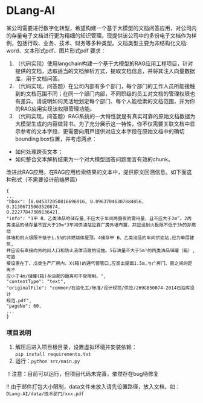 # DLang-AI
某公司需要进⾏数字化转型，希望构建⼀个基于⼤模型的⽂档问答应⽤，对公司内的存量电⼦⽂档进⾏更为精细的知识管理。现提供该公司中的多份电⼦⽂档作为样例，包括⾏政、业务、技术、财务等多种类型。⽂档类型主要为⾮结构化⽂档: word、⽂本形式pdf、图⽚形式pdf
要求：
1. （代码实现）使⽤langchain构建⼀个基于⼤模型的RAG应⽤⼯程项⽬，针对提供的⽂档，选取适当的⽂档解析⽅式，提取⽂档信息，并将其注⼊向量数据库，⽤于⽂档问答。
2. （代码实现，问答题）在公司内部有多个部⻔，每个部⻔的⼯作⼈员所能接触到的⽂档范围不同；在同⼀个部⻔内部，不同职级的员⼯对⽂档的管理权限也有差异。请说明如何灵活地划定每个部⻔、每个⼈能检索的⽂档范围，并为你的RAG应⽤实现该权限管理功能。
3. （代码实现，问答题）RAG系统的⼀⼤特性就是有真实可靠的原始⽂档数据为⼤模型⽣成的内容做背书。为了充分展⽰这⼀特性，你不仅需要关联⽂档中显⽰参考的⽂本字段，更需要向⽤⼾提供对应⽂本字段在原始⽂档中的确切bounding box位置，并考虑两点：
- 如何处理跨⻚⽂本；
- 如何整合⽂本解析结果为⼀个对⼤模型回答问题⽽⾔有效的chunk。

改进此RAG应⽤，在RAG应⽤检索结果的⽂本中，提供原⽂回溯信息。如下⾯这种形式（不需要设计前端界⾯）
```
{
...
"bbox": [0.045372050816696916, 0.09637046307884856, 0.31306715063520874,
0.2227784730913642],
"info": "1甲 B、⼄类油品的储存量,不应⼤于⻋间两昼夜的需⽤量，且不应⼤于2m”。2丙
类油品的储存量不宜⼤于10m²3⻋间供油站应靠⼚房外墙布置，并应设耐⽕极限不低于3h的⾮燃烧
体墙和耐⽕极限不低于1.5h的⾮燃烧体屋顶。4储存甲 B、⼄类油品的⻋间供油站,应为单层建筑,
并应设有直接向外的出⼈⼝和防⽌液体流散的设施。5存油量不⼤于5m²的丙类油品储罐（箱）,可直
接设置在丁、戊类⽣产⼚房内。X(箱)的通⽓管管⼝,应⾼出屋⾯1.5m,与⼴房⻔、窗之间的距离不
应⼩于4m∕储罐(箱)与油泵的距离可不受限制。",
"contentType": "text",
"originalFile": "common/⽯油化⼯/标准/设计规范/供应/269GB50074-2014⽯油库设计
规范.pdf",
"pageNo": 60,
...
}
```

### 项目说明

1. 解压后进入项目根目录，设置虚拟环境并安装依赖：  
 `pip install requirements.txt` 
2. 运行：`python src/main.py` 


！注意：目前可以运行，但项目代码未完善，依然存在bug待修复

!! 由于邮件打包大小限制，data文件未放入请先设置路径，放入文档，如：
`DLang-AI/data/技术部门/xxx.pdf` 